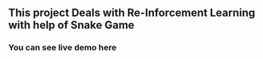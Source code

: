 ## This project Deals with Re-Inforcement Learning with help of Snake Game

### You can see live demo here
